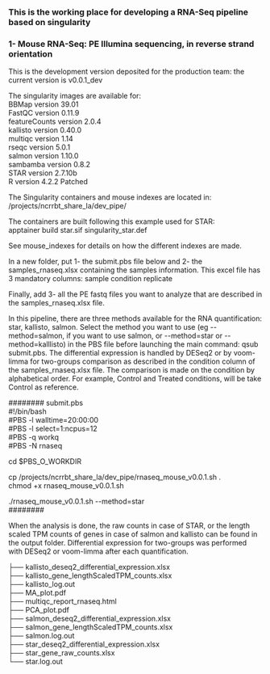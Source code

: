 ### This is the working place for developing a RNA-Seq pipeline based on singularity

### 1- Mouse RNA-Seq: PE Illumina sequencing, in reverse strand orientation

This is the development version deposited for the production team: the current version is v0.0.1_dev

The singularity images are available for:  
BBMap version 39.01  
FastQC version 0.11.9  
featureCounts version 2.0.4  
kallisto version 0.40.0  
multiqc version 1.14  
rseqc version 5.0.1  
salmon version 1.10.0  
sambamba version 0.8.2  
STAR version 2.7.10b  
R version 4.2.2 Patched     


The Singularity containers and mouse indexes are located in:
/projects/ncrrbt_share_la/dev_pipe/

The containers are built following this example used for STAR:  
apptainer build star.sif singularity_star.def

See mouse_indexes for details on how the different indexes are made.

   
In a new folder, put 1- the submit.pbs file below and 2- the samples_rnaseq.xlsx containing the samples information.
This excel file has 3 mandatory columns: sample   condition   replicate   

Finally, add 3- all the PE fastq files you want to analyze that are described in the samples_rnaseq.xlsx file.

In this pipeline, there are three methods available for the RNA quantification: star, kallisto, salmon. Select the method you want to use (eg --method=salmon, if you want to use salmon, or --method=star or --method=kalllisto) in the PBS file before launching the main command: qsub submit.pbs.
The differential expression is handled by DESeq2 or by voom-limma for two-groups comparison as described in the condition column of the samples_rnaseq.xlsx file. 
The comparison is made on the condition by alphabetical order. For example, Control and Treated conditions, will be take Control as reference.

######## submit.pbs  
#!/bin/bash  
#PBS -l walltime=20:00:00   
#PBS -l select=1:ncpus=12      
#PBS -q workq  
#PBS -N rnaseq   

cd $PBS_O_WORKDIR   

cp /projects/ncrrbt_share_la/dev_pipe/rnaseq_mouse_v0.0.1.sh .  
chmod +x rnaseq_mouse_v0.0.1.sh

./rnaseq_mouse_v0.0.1.sh --method=star   
######## 

When the analysis is done, the raw counts in case of STAR, or the length scaled TPM counts of genes in case of salmon and kallisto can be found in the output folder. 
Differential expression for two-groups was performed with DESeq2 or voom-limma after each quantification.
 

├── kallisto_deseq2_differential_expression.xlsx  
├── kallisto_gene_lengthScaledTPM_counts.xlsx  
├── kallisto_log.out  
├── MA_plot.pdf  
├── multiqc_report_rnaseq.html  
├── PCA_plot.pdf  
├── salmon_deseq2_differential_expression.xlsx  
├── salmon_gene_lengthScaledTPM_counts.xlsx  
├── salmon.log.out  
├── star_deseq2_differential_expression.xlsx  
├── star_gene_raw_counts.xlsx  
└── star.log.out    
